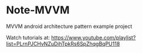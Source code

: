 # Note-MVVM
MVVM android architecture pattern example project

Watch tutorials at:
https://www.youtube.com/playlist?list=PLrnPJCHvNZuDihTpkRs6SpZhqgBqPU118
